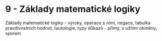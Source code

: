 
# 9 - Základy matematické logiky

Základy matematické logiky - výroky, operace s nimi, negace, tabulka pravdivostních hodnot, tautologie, typy důkazů - přímý, s užitím obměny, sporem
